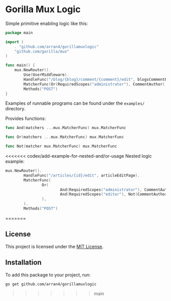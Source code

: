 # Gorilla Mux Logic

Simple primitive enabling logic like this:

```go
package main

import (
	. "github.com/arran4/gorillamuxlogic"
	"github.com/gorilla/mux"
)

func main() {
	mux.NewRouter().
		Use(UserMiddleware).
		HandleFunc("/blog/{blog}/comment/{comment}/edit", blogsCommentEditPage).
		MatcherFunc(Or(RequiredScopes("administrator"), CommentAuthor())).
		Methods("POST")
}
```

Examples of runnable programs can be found under the `examples/` directory.

Provides functions:
```go
func And(matchers ...mux.MatcherFunc) mux.MatcherFunc

func Or(matchers ...mux.MatcherFunc) mux.MatcherFunc

func Not(matcher mux.MatcherFunc) mux.MatcherFunc

```

<<<<<<< codex/add-example-for-nested-and/or-usage
Nested logic example:

```go
mux.NewRouter().
        HandleFunc("/articles/{id}/edit", articleEditPage).
        MatcherFunc(
                Or(
                        And(RequiredScopes("administrator"), CommentAuthor()),
                        And(RequiredScopes("editor"), Not(CommentAuthor())),
                ),
        ).
        Methods("POST")
```
=======
## License

This project is licensed under the [MIT License](LICENSE).

## Installation

To add this package to your project, run:

```
go get github.com/arran4/gorillamuxlogic
```


>>>>>>> main

